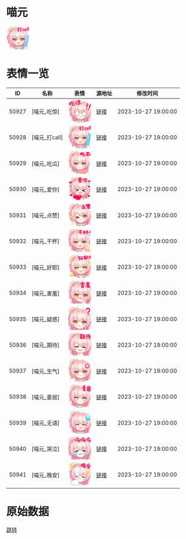 # 喵元

<img src="./cover.png" height="60" alt="cover" />

# 表情一览

|ID|名称|表情|源地址|修改时间|
|----|----|----|----|----|
|50927|[喵元_吃惊]|<img src="./pic/050927_%5B喵元_吃惊%5D.png" height="60" alt="吃惊"/>|[链接](https://i0.hdslb.com/bfs/garb/a8eae3acb6c9ff010e0906d41feabbe04144b4ac.png)|2023-10-27 19:00:00|
|50928|[喵元_打call]|<img src="./pic/050928_%5B喵元_打call%5D.png" height="60" alt="打call"/>|[链接](https://i0.hdslb.com/bfs/garb/a94aceabea71465434b7def3e01f38e6d4e0eaa4.png)|2023-10-27 19:00:00|
|50929|[喵元_吃瓜]|<img src="./pic/050929_%5B喵元_吃瓜%5D.png" height="60" alt="吃瓜"/>|[链接](https://i0.hdslb.com/bfs/garb/206ffaf0174b2e612e80123b844d572627780528.png)|2023-10-27 19:00:00|
|50930|[喵元_爱你]|<img src="./pic/050930_%5B喵元_爱你%5D.png" height="60" alt="爱你"/>|[链接](https://i0.hdslb.com/bfs/garb/b8b5c148ef4ce597706d468ed8b7482e28bf5187.png)|2023-10-27 19:00:00|
|50931|[喵元_点赞]|<img src="./pic/050931_%5B喵元_点赞%5D.png" height="60" alt="点赞"/>|[链接](https://i0.hdslb.com/bfs/garb/62a9debd4a991750ac190d05002d69ac8a224f20.png)|2023-10-27 19:00:00|
|50932|[喵元_干杯]|<img src="./pic/050932_%5B喵元_干杯%5D.png" height="60" alt="干杯"/>|[链接](https://i0.hdslb.com/bfs/garb/ee13b6ff7b0fd2477a92a0fd5c326c77fd4709fe.png)|2023-10-27 19:00:00|
|50933|[喵元_好耶]|<img src="./pic/050933_%5B喵元_好耶%5D.png" height="60" alt="好耶"/>|[链接](https://i0.hdslb.com/bfs/garb/f6cf1cff6ace8ea3d02d6d5dd034ed8abe7928e3.png)|2023-10-27 19:00:00|
|50934|[喵元_害羞]|<img src="./pic/050934_%5B喵元_害羞%5D.png" height="60" alt="害羞"/>|[链接](https://i0.hdslb.com/bfs/garb/56c4307f72041c5ee8cfd384b1a546d03905c106.png)|2023-10-27 19:00:00|
|50935|[喵元_疑惑]|<img src="./pic/050935_%5B喵元_疑惑%5D.png" height="60" alt="疑惑"/>|[链接](https://i0.hdslb.com/bfs/garb/957769fc4f36f7aad4edeba7fd3ccdc9186b48fd.png)|2023-10-27 19:00:00|
|50936|[喵元_期待]|<img src="./pic/050936_%5B喵元_期待%5D.png" height="60" alt="期待"/>|[链接](https://i0.hdslb.com/bfs/garb/b7c5ad5e38df4e924401438c2d18f2d56ebfac79.png)|2023-10-27 19:00:00|
|50937|[喵元_生气]|<img src="./pic/050937_%5B喵元_生气%5D.png" height="60" alt="生气"/>|[链接](https://i0.hdslb.com/bfs/garb/9f690486373ba53d03bc62731db118ee456a921c.png)|2023-10-27 19:00:00|
|50938|[喵元_委屈]|<img src="./pic/050938_%5B喵元_委屈%5D.png" height="60" alt="委屈"/>|[链接](https://i0.hdslb.com/bfs/garb/e14599e2837cb9762859ff5ebb855310b255e1ef.png)|2023-10-27 19:00:00|
|50939|[喵元_无语]|<img src="./pic/050939_%5B喵元_无语%5D.png" height="60" alt="无语"/>|[链接](https://i0.hdslb.com/bfs/garb/31ecc3993278a32df9108b0e87fd911e48c750d4.png)|2023-10-27 19:00:00|
|50940|[喵元_哭泣]|<img src="./pic/050940_%5B喵元_哭泣%5D.png" height="60" alt="哭泣"/>|[链接](https://i0.hdslb.com/bfs/garb/b50c59c8be22a2db3df2d3e5f2b3b8379aa9c74e.png)|2023-10-27 19:00:00|
|50941|[喵元_晚安]|<img src="./pic/050941_%5B喵元_晚安%5D.png" height="60" alt="晚安"/>|[链接](https://i0.hdslb.com/bfs/garb/858afc2d2fb1af30f5d21d9b194389695b1f4f8a.png)|2023-10-27 19:00:00|

# 原始数据

[跳转](./raw.json)

